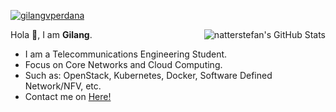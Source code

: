 [![gilangvperdana](https://res.cloudinary.com/gbesar/image/upload/v1625141309/gilangvperdana-1500x500_wyyjge.png)][1]

<a href="https://github.com/gilangvperdana/gilangvperdana">
  <img align="right" src="https://github-readme-stats.vercel.app/api/?username=gilangvperdana&show_icons=true&title_color=fff&icon_color=79ff97&text_color=9f9f9f&bg_color=151515&hide_title=true" alt="natterstefan's GitHub Stats" />
</a>

Hola 👋,
I am **Gilang**.

- I am a Telecommunications Engineering Student.
- Focus on Core Networks and Cloud Computing. 
- Such as: OpenStack, Kubernetes, Docker, Software Defined Network/NFV, etc.
- Contact me on [Here!][1]

[1]: https://gbesar.com/link







